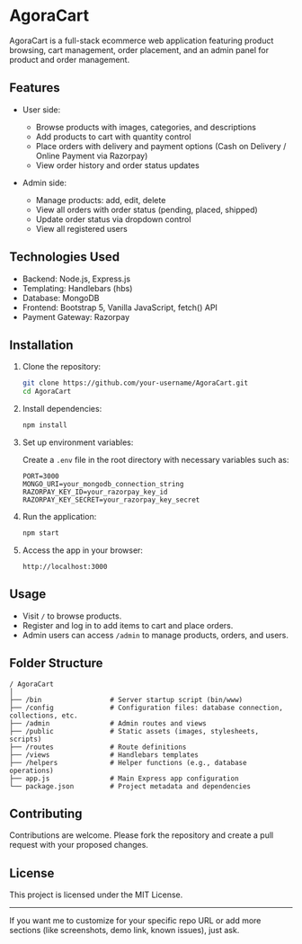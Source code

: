 # AgoraCart

AgoraCart is a full-stack ecommerce web application featuring product browsing, cart management, order placement, and an admin panel for product and order management.

## Features

* User side:

  * Browse products with images, categories, and descriptions
  * Add products to cart with quantity control
  * Place orders with delivery and payment options (Cash on Delivery / Online Payment via Razorpay)
  * View order history and order status updates

* Admin side:

  * Manage products: add, edit, delete
  * View all orders with order status (pending, placed, shipped)
  * Update order status via dropdown control
  * View all registered users

## Technologies Used

* Backend: Node.js, Express.js
* Templating: Handlebars (hbs)
* Database: MongoDB
* Frontend: Bootstrap 5, Vanilla JavaScript, fetch() API
* Payment Gateway: Razorpay

## Installation

1. Clone the repository:

   ```bash
   git clone https://github.com/your-username/AgoraCart.git
   cd AgoraCart
   ```

2. Install dependencies:

   ```bash
   npm install
   ```

3. Set up environment variables:

   Create a `.env` file in the root directory with necessary variables such as:

   ```
   PORT=3000
   MONGO_URI=your_mongodb_connection_string
   RAZORPAY_KEY_ID=your_razorpay_key_id
   RAZORPAY_KEY_SECRET=your_razorpay_key_secret
   ```

4. Run the application:

   ```bash
   npm start
   ```

5. Access the app in your browser:

   ```
   http://localhost:3000
   ```

## Usage

* Visit `/` to browse products.
* Register and log in to add items to cart and place orders.
* Admin users can access `/admin` to manage products, orders, and users.

## Folder Structure

```
/ AgoraCart
│
├── /bin                 # Server startup script (bin/www)
├── /config              # Configuration files: database connection, collections, etc.
├── /admin               # Admin routes and views
├── /public              # Static assets (images, stylesheets, scripts)
├── /routes              # Route definitions
├── /views               # Handlebars templates
├── /helpers             # Helper functions (e.g., database operations)
├── app.js               # Main Express app configuration
└── package.json         # Project metadata and dependencies

```

## Contributing

Contributions are welcome. Please fork the repository and create a pull request with your proposed changes.

## License

This project is licensed under the MIT License.

---

If you want me to customize for your specific repo URL or add more sections (like screenshots, demo link, known issues), just ask.
